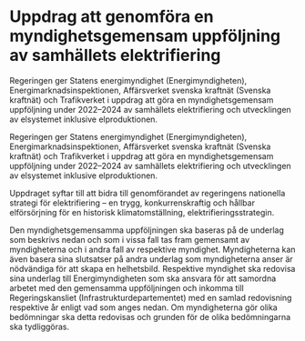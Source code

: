 # Uppdrag att genomföra en myndighetsgemensam uppföljning av samhällets elektrifiering

Regeringen ger Statens energimyndighet (Energimyndigheten), Energimarknadsinspektionen, Affärsverket svenska kraftnät (Svenska kraftnät) och Trafikverket i uppdrag att göra en myndighetsgemensam uppföljning under 2022–2024 av samhällets elektrifiering och utvecklingen av elsystemet inklusive elproduktionen.

Regeringen ger Statens energimyndighet (Energimyndigheten), Energimarknadsinspektionen, Affärsverket svenska kraftnät (Svenska kraftnät) och Trafikverket i uppdrag att göra en myndighetsgemensam uppföljning under 2022–2024 av samhällets elektrifiering och utvecklingen av elsystemet inklusive elproduktionen.

Uppdraget syftar till att bidra till genomförandet av regeringens nationella strategi för elektrifiering – en trygg, konkurrenskraftig och hållbar elförsörjning för en historisk klimatomställning, elektrifieringsstrategin.

Den myndighetsgemensamma uppföljningen ska baseras på de underlag som beskrivs nedan och som i vissa fall tas fram gemensamt av myndigheterna och i andra fall av respektive myndighet. Myndigheterna kan även basera sina slutsatser på andra underlag som myndigheterna anser är nödvändiga för att skapa en helhetsbild. Respektive myndighet ska redovisa sina underlag till Energimyndigheten som ska ansvara för att samordna arbetet med den gemensamma uppföljningen och inkomma till Regeringskansliet (Infrastrukturdepartementet) med en samlad redovisning respektive år enligt vad som anges nedan. Om myndigheterna gör olika bedömningar ska detta redovisas och grunden för de olika bedömningarna ska tydliggöras.
